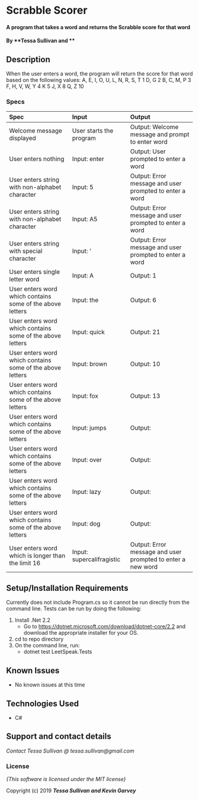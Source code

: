 # Scrabble Scorer

#### A program that takes a word and returns the Scrabble score for that word

#### By **Tessa Sullivan and **

## Description

When the user enters a word, the program will return the score for that word based on the following values:
A, E, I, O, U, L, N, R, S, T       1
D, G                               2
B, C, M, P                         3
F, H, V, W, Y                      4
K                                  5
J, X                               8
Q, Z                               10

### Specs
| Spec | Input | Output |
| :-------------     | :------------- | :------------- |
| Welcome message displayed| User starts the program | Output: Welcome message and prompt to enter word|
| User enters nothing|Input: enter|Output: User prompted to enter a word|
| User enters string with non-alphabet character| Input: 5| Output: Error message and user prompted to enter a word|
| User enters string with non-alphabet character| Input: A5| Output: Error message and user prompted to enter a word|
| User enters string with special character| Input: '| Output: Error message and user prompted to enter a word|
| User enters single letter word| Input: A| Output: 1|
| User enters word which contains some of the above letters| Input: the | Output: 6|
| User enters word which contains some of the above letters| Input: quick | Output: 21|
| User enters word which contains some of the above letters| Input: brown | Output: 10|
| User enters word which contains some of the above letters| Input: fox | Output: 13|
| User enters word which contains some of the above letters| Input: jumps | Output: |
| User enters word which contains some of the above letters| Input: over | Output: |
| User enters word which contains some of the above letters| Input: lazy | Output: |
| User enters word which contains some of the above letters| Input: dog | Output: |
| User enters word which is longer than the limit 16| Input: supercalifragistic | Output: Error message and user prompted to enter a new word|




## Setup/Installation Requirements

Currently does not include Program.cs so it cannot be run directly from the command line.  Tests can be run by doing the following:
1. Install .Net 2.2 
    * Go to https://dotnet.microsoft.com/download/dotnet-core/2.2 and download the appropriate installer for your OS.
2. cd to repo directory
3. On the command line, run:
    * dotnet test LeetSpeak.Tests

## Known Issues
* No known issues at this time

## Technologies Used

* C#

## Support and contact details

_Contact Tessa Sullivan @ tessa.sullivan@gmail.com_

### License

*{This software is licensed under the MIT license}*

Copyright (c) 2019 **_Tessa Sullivan and Kevin Garvey_**